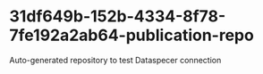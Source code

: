 # 31df649b-152b-4334-8f78-7fe192a2ab64-publication-repo
Auto-generated repository to test Dataspecer connection
